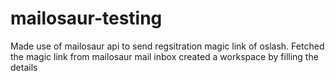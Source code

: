 # mailosaur-testing
Made use of mailosaur api to send regsitration magic link of oslash.
Fetched the magic link from mailosaur mail inbox
created a workspace by filling the details
